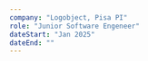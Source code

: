 ```yaml
---
company: "Logobject, Pisa PI"
role: "Junior Software Engeneer"
dateStart: "Jan 2025"
dateEnd: ""
---
```

